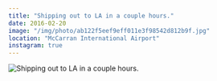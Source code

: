```yaml
---
title: "Shipping out to LA in a couple hours."
date: 2016-02-20
image: "/img/photo/ab122f5eef9eff011e3f98542d812b9f.jpg"
location: "McCarran International Airport"
instagram: true
---
```


![Shipping out to LA in a couple hours.](/img/photo/ab122f5eef9eff011e3f98542d812b9f.jpg)
